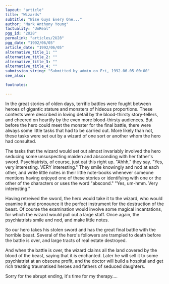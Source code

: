 ```yaml
---
layout: "article"
title: "Wizards"
subtitle: "Wise Guys Every One..."
author: "Mark Anthony Young"
factuality: "UnReal"
pgg_id: "2U28"
permalink: "articles/2U28"
pgg_date: "1992/06/05"
article_date: "1992/06/05"
alternative_title_1: ""
alternative_title_2: ""
alternative_title_3: ""
alternative_title_4: ""
submission_string: "Submitted by admin on Fri, 1992-06-05 00:00"
see_also:

footnotes: 

---
```

<div>
<p>In the great stories of olden days, terrific battles were fought between heroes of gigantic stature and monsters of hideous proportions. These contests were described in loving detail by the blood-thirsty story-tellers, and cheered on heartily by the even more blood-thirsty audiences. But before the hero could meet the monster for the final battle, there were always some little tasks that had to be carried out. More likely than not, these tasks were set out by a wizard of one sort or another whom the hero had consulted.</p>
<p>The tasks that the wizard would set out almost invariably involved the hero seducing some unsuspecting maiden and absconding with her father's sword. Psychiatrists, of course, just eat this right up. "Ahhh," they say. "Yes, very interesting. VERY interesting." They smile knowingly and nod at each other, and write little notes in their little note-books whenever someone mentions having enjoyed one of these stories or identifying with one or the other of the characters or uses the word "abscond." "Yes, um-hmm. Very interesting."</p>
<p>Having retreived the sword, the hero would take it to the wizard, who would examine it and pronounce it the perfect instrument for the destruction of the beast. Of course the examination would involve some magical incantations, for which the wizard would pull out a large staff. Once again, the psychiatrists smile and nod, and make little notes.</p>
<p>So our hero takes his stolen sword and has the great final battle with the horrible beast. Several of the hero's followers are trampled to death before the battle is over, and large tracts of real estate destroyed.</p>
<p>And when the battle is over, the wizard claims all the land covered by the blood of the beast, saying that it is enchanted. Later he will sell it to some psychiatrist at an obscene profit, and the doctor will build a hospital and get rich treating traumatised heroes and fathers of seduced daughters.</p>
<p>Sorry for the abrupt ending, it's time for my therapy.... <!--Amazon_CLS_IM_END--></p>
</div>

